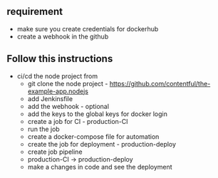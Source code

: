 ## requirement
   - make sure you create credentials for dockerhub
   - create a webhook in the github

## Follow this instructions
- ci/cd the node project from   
    - git clone the node project - https://github.com/contentful/the-example-app.nodejs
    - add Jenkinsfile
    - add the webhook - optional
    - add the keys to the global keys for docker login
    - create a job for CI - production-CI
    - run the job
    - create a docker-compose file for automation
    - create the job for deployment - production-deploy
    - create job pipeline
    - production-CI -> production-deploy
    - make a changes in code and see the deployment
